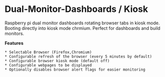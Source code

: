 # Dual-Monitor-Dashboards / Kiosk

Raspberry pi dual monitor dashboards rotating browser tabs in kiosk mode. Booting directly into kiosk mode chrmium. Perfect for dashboards and build monitors.

**Features**

```
* Selectable Browser (Firefox,Chromium)
* Configurable refresh of the browser (every 5 minutes by default)
* Configurable browser kiosk mode (default off)
* Configurable webpages to be displayed
* Optionally disables browser alert flags for easier monitoring
```
